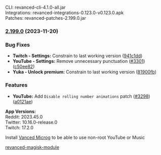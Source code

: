 CLI: revanced-cli-4.1.0-all.jar  
Integrations: revanced-integrations-0.123.0-v0.123.0.apk  
Patches: revanced-patches-2.199.0.jar  

### [2.199.0](https://github.com/ReVanced/revanced-patches/compare/v2.198.0...v2.199.0) (2023-11-20)
### Bug Fixes
* **Twitch - Settings:** Constrain to last working version ([941c1dd](https://github.com/ReVanced/revanced-patches/commit/941c1dd5cf9f43b4f6d023eacd6cfb31d87c2cd3))
* **YouTube - Settings:** Remove unnecessary punctuation ([#3301](https://github.com/ReVanced/revanced-patches/issues/3301)) ([c50ee82](https://github.com/ReVanced/revanced-patches/commit/c50ee8281f2b90a2721839047bdc8cd59c4c913a))
* **Yuka - Unlock premium:** Constrain to last working version ([81900fb](https://github.com/ReVanced/revanced-patches/commit/81900fb8db79284f57b5fd9e9ee0fe97cc0e7451))
### Features
* **YouTube:** Add `Disable rolling number animations` patch ([#3298](https://github.com/ReVanced/revanced-patches/issues/3298)) ([a0121ae](https://github.com/ReVanced/revanced-patches/commit/a0121ae7b60de88f0f2113ad0cefdb538f370780))

  
**App Versions:**  
Reddit: 2023.45.0  
Twitter: 10.16.0-release.0  
Twitch: 17.2.0  

Install [Vanced Microg](https://github.com/TeamVanced/VancedMicroG/releases) to be able to use non-root YouTube or Music  

[revanced-magisk-module](https://github.com/j-hc/revanced-magisk-module)  
